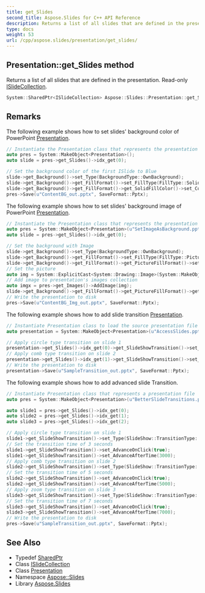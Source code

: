 ```yaml
---
title: get_Slides
second_title: Aspose.Slides for C++ API Reference
description: Returns a list of all slides that are defined in the presentation. Read-only ISlideCollection.
type: docs
weight: 53
url: /cpp/aspose.slides/presentation/get_slides/
---
```

## Presentation::get_Slides method


Returns a list of all slides that are defined in the presentation. Read-only [ISlideCollection](../../islidecollection/).

```cpp
System::SharedPtr<ISlideCollection> Aspose::Slides::Presentation::get_Slides() override
```

## Remarks


The following example shows how to set slides' background color of PowerPoint [Presentation](../). 
```cpp
// Instantiate the Presentation class that represents the presentation file
auto pres = System::MakeObject<Presentation>();
auto slide = pres->get_Slides()->idx_get(0);

// Set the background color of the first ISlide to Blue
slide->get_Background()->set_Type(BackgroundType::OwnBackground);
slide->get_Background()->get_FillFormat()->set_FillType(FillType::Solid);
slide->get_Background()->get_FillFormat()->get_SolidFillColor()->set_Color(System::Drawing::Color::get_Blue());
pres->Save(u"ContentBG_out.pptx", SaveFormat::Pptx);
```
 The following example shows how to set slides' background image of PowerPoint [Presentation](../). 
```cpp
// Instantiate the Presentation class that represents the presentation file
auto pres = System::MakeObject<Presentation>(u"SetImageAsBackground.pptx");
auto slide = pres->get_Slides()->idx_get(0);

// Set the background with Image
slide->get_Background()->set_Type(BackgroundType::OwnBackground);
slide->get_Background()->get_FillFormat()->set_FillType(FillType::Picture);
slide->get_Background()->get_FillFormat()->get_PictureFillFormat()->set_PictureFillMode(Aspose::Slides::PictureFillMode::Stretch);
// Set the picture
auto img = System::ExplicitCast<System::Drawing::Image>(System::MakeObject<System::Drawing::Bitmap>(dataDir + u"Tulips.jpg"));
// Add image to presentation's images collection
auto imgx = pres->get_Images()->AddImage(img);
slide->get_Background()->get_FillFormat()->get_PictureFillFormat()->get_Picture()->set_Image(imgx);
// Write the presentation to disk
pres->Save(u"ContentBG_Img_out.pptx", SaveFormat::Pptx);
```
 The following example shows how to add slide transition [Presentation](../). 
```cpp
// Instantiate Presentation class to load the source presentation file
auto presentation = System::MakeObject<Presentation>(u"AccessSlides.pptx");

// Apply circle type transition on slide 1
presentation->get_Slides()->idx_get(0)->get_SlideShowTransition()->set_Type(SlideShow::TransitionType::Circle);
// Apply comb type transition on slide 2
presentation->get_Slides()->idx_get(1)->get_SlideShowTransition()->set_Type(SlideShow::TransitionType::Comb);
// Write the presentation to disk
presentation->Save(u"SampleTransition_out.pptx", SaveFormat::Pptx);
```
 The following example shows how to add advanced slide Transition. 
```cpp
// Instantiate Presentation class that represents a presentation file
auto pres = System::MakeObject<Presentation>(u"BetterSlideTransitions.pptx");

auto slide1 = pres->get_Slides()->idx_get(0);
auto slide2 = pres->get_Slides()->idx_get(1);
auto slide3 = pres->get_Slides()->idx_get(2);

// Apply circle type transition on slide 1
slide1->get_SlideShowTransition()->set_Type(SlideShow::TransitionType::Circle);
// Set the transition time of 3 seconds
slide1->get_SlideShowTransition()->set_AdvanceOnClick(true);
slide1->get_SlideShowTransition()->set_AdvanceAfterTime(3000);
// Apply comb type transition on slide 2
slide2->get_SlideShowTransition()->set_Type(SlideShow::TransitionType::Comb);
// Set the transition time of 5 seconds
slide2->get_SlideShowTransition()->set_AdvanceOnClick(true);
slide2->get_SlideShowTransition()->set_AdvanceAfterTime(5000);
// Apply zoom type transition on slide 3
slide3->get_SlideShowTransition()->set_Type(SlideShow::TransitionType::Zoom);
// Set the transition time of 7 seconds
slide3->get_SlideShowTransition()->set_AdvanceOnClick(true);
slide3->get_SlideShowTransition()->set_AdvanceAfterTime(7000);
// Write the presentation to disk
pres->Save(u"SampleTransition_out.pptx", SaveFormat::Pptx);
```

## See Also

* Typedef [SharedPtr](../../../system/sharedptr/)
* Class [ISlideCollection](../../islidecollection/)
* Class [Presentation](../)
* Namespace [Aspose::Slides](../../)
* Library [Aspose.Slides](../../../)
